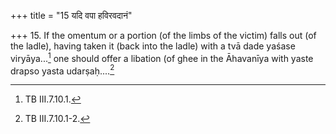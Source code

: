 +++
title = "15 यदि वपा हविरवदानं"

+++
15. If the omentum or a portion (of the limbs of the victim) falls out (of the ladle), having taken it (back into the ladle) with a tvā dade yaśase viryāya...[^1] one should offer a libation (of ghee in the Āhavanīya with yaste drapso yasta udarṣaḥ....[^2]  


[^1]: TB III.7.10.1.  

[^2]: TB III.7.10.1-2.  
